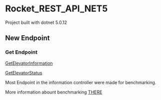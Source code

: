 # Rocket_REST_API_NET5

Project built with dotnet 5.0.12


## __**New Endpoint**__

### __Get__ __Endpoint__
[GetElevatorInformation](https://github.com/YenXm/Rocket-Net5/blob/2da1a3a7033111debd3359cc337deef0789e10d4/Controllers/informationsController.cs#L33)

[GetElevatorStatus](https://github.com/YenXm/Rocket-Net5/blob/59c4abb9d96772d1524643d6ae67f5fa151c0588/Controllers/ElevatorsController.cs#L57)

Most Endpoint in the information controller were made for benchmarking. 

More information abount benchmarking [THERE]()

